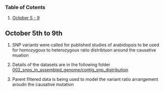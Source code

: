 ### Table of Cotents
1. [October 5 - 9](#october-5th-to-9th)


## October 5th to 9th

1. SNP variants were called for published studies of arabidopsis to be used for homozygous to heterozygous ratio distribtuon around the causative muation

2. Details of the datasets are in the following folder [002_snps\_in\_assembled\_genome/contig\_snp\_distribution](002_snps_in_assembled_genome/contig_snp_distribution)

3. Parent filtered data is being used to model the variant ratio arrangement aroudn the causative mutation

